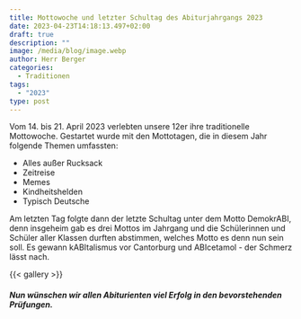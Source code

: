 ```yaml
---
title: Mottowoche und letzter Schultag des Abiturjahrgangs 2023
date: 2023-04-23T14:18:13.497+02:00
draft: true
description: ""
image: /media/blog/image.webp
author: Herr Berger
categories:
  - Traditionen
tags:
  - "2023"
type: post
---
```

Vom 14. bis 21. April 2023 verlebten unsere 12er ihre traditionelle Mottowoche. Gestartet wurde mit den Mottotagen, die in diesem Jahr folgende Themen umfassten:

- Alles außer Rucksack
- Zeitreise
- Memes
- Kindheitshelden
- Typisch Deutsche

Am letzten Tag folgte dann der letzte Schultag unter dem Motto DemokrABI, denn insgeheim gab es drei Mottos im Jahrgang und die Schülerinnen und Schüler aller Klassen durften abstimmen, welches Motto es denn nun sein soll. Es gewann kABItalismus vor Cantorburg und ABIcetamol - der Schmerz lässt nach.



{{< gallery >}}



##### Nun wünschen wir allen Abiturienten viel Erfolg in den bevorstehenden Prüfungen.




